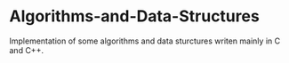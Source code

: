 # Algorithms-and-Data-Structures
Implementation of some algorithms and data sturctures writen mainly in C and C++.
